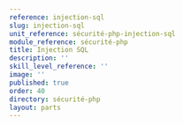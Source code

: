 ```yaml
---
reference: injection-sql
slug: injection-sql
unit_reference: sécurité-php-injection-sql
module_reference: sécurité-php
title: Injection SQL
description: ''
skill_level_reference: ''
image: ''
published: true
order: 40
directory: sécurité-php
layout: parts
---
```

